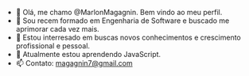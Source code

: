 - 👋 Olá, me chamo @MarlonMagagnin. Bem vindo ao meu perfil.
- 🌱 Sou recem formado em Engenharia de Software e buscado me aprimorar cada vez mais.
- 👀 Estou interresado em buscas novos conhecimentos e crescimento profissional e pessoal.
- 🌱 Atualmente estou aprendendo JavaScript.
- 📫 Contato: magagnin7@gmail.com

<!---
MarlonMagagnin/MarlonMagagnin is a ✨ special ✨ repository because its `README.md` (this file) appears on your GitHub profile.
You can click the Preview link to take a look at your changes.
--->
